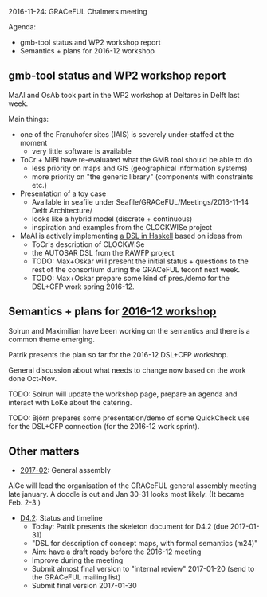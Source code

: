 2016-11-24: GRACeFUL Chalmers meeting

Agenda:
* gmb-tool status and WP2 workshop report
* Semantics + plans for 2016-12 workshop

## gmb-tool status and WP2 workshop report

MaAl and OsAb took part in the WP2 workshop at Deltares in Delft last
week.

Main things:
* one of the Franuhofer sites (IAIS) is severely under-staffed at the moment
    * very little software is available
* ToCr + MiBl have re-evaluated what the GMB tool should be able to do.
    * less priority on maps and GIS (geographical information systems)
    * more priority on "the generic library" (components with constraints etc.)
* Presentation of a toy case
    * Available in seafile under Seafile/GRACeFUL/Meetings/2016-11-14 Delft Architecture/
    * looks like a hybrid model (discrete + continuous)
    * inspiration and examples from the CLOCKWISe project
* MaAl is actively implementing [a DSL in Haskell](https://github.com/GRACeFUL-project/GenericLibrary) based on ideas from
    * ToCr's description of CLOCKWISe
    * the AUTOSAR DSL from the RAWFP project
    * TODO: Max+Oskar will present the initial status + questions to the rest of the consortium during the GRACeFUL teconf next week.
    * TODO: Max+Oskar prepare some kind of pres./demo for the DSL+CFP work spring 2016-12.

## Semantics + plans for [2016-12 workshop](../2016-12/)

Solrun and Maximilian have been working on the semantics and there is
a common theme emerging.

Patrik presents the plan so far for the 2016-12 DSL+CFP workshop.

General discussion about what needs to change now based on the work
done Oct-Nov.

TODO: Solrun will update the workshop page, prepare an agenda and interact with LoKe about the catering.

TODO: Björn prepares some presentation/demo of some QuickCheck use for the DSL+CFP connection (for the 2016-12 work sprint).

## Other matters

* [2017-02](../2017-02): General assembly

AlGe will lead the organisation of the GRACeFUL general assembly
meeting late january. A doodle is out and Jan 30-31 looks most
likely. (It became Feb. 2-3.)

* [D4.2](../deliverables/d4.2/): Status and timeline
    * Today: Patrik presents the skeleton document for D4.2 (due 2017-01-31)
    * "DSL for description of concept maps, with formal semantics (m24)"
    * Aim: have a draft ready before the 2016-12 meeting
	* Improve during the meeting
	* Submit almost final version to "internal review" 2017-01-20 (send to the GRACeFUL mailing list)
	* Submit final version 2017-01-30
